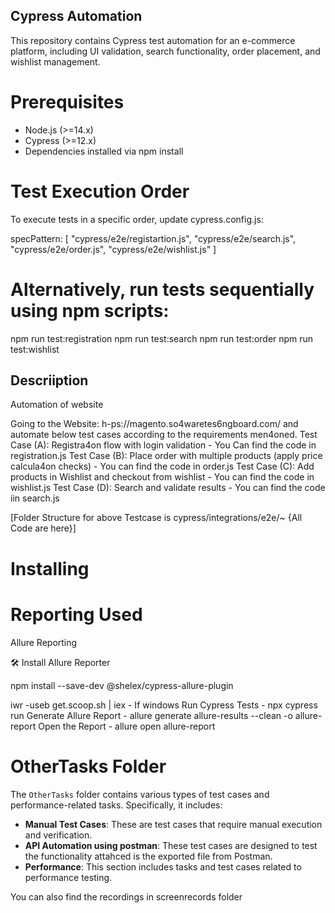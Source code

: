 ## Cypress Automation 

This repository contains Cypress test automation for an e-commerce platform, including UI validation, search functionality, order placement, and wishlist management.


# Prerequisites

* Node.js (>=14.x)
* Cypress (>=12.x)
* Dependencies installed via npm install


# Test Execution Order
To execute tests in a specific order, update cypress.config.js:

specPattern: [
  "cypress/e2e/registartion.js",
  "cypress/e2e/search.js",
  "cypress/e2e/order.js",
  "cypress/e2e/wishlist.js"
]

# Alternatively, run tests sequentially using npm scripts:

npm run test:registration 
npm run test:search
npm run test:order
npm run test:wishlist


## Descriiption
Automation of website

Going to the Website: h-ps://magento.so4waretes6ngboard.com/ and automate below test
cases according to the requirements men4oned.
Test Case (A): Registra4on flow with login validation - You Can find the code in registration.js
Test Case (B): Place order with multiple products (apply price calcula4on checks) - You can find the code in order.js
Test Case (C): Add products in Wishlist and checkout from wishlist - You can find the code in wishlist.js
Test Case (D): Search and validate results - You can find the code iin search.js

[Folder Structure for above Testcase is cypress/integrations/e2e/~ {All Code are here}]

# Installing



# Reporting Used

Allure Reporting

🛠 Install Allure Reporter

npm install --save-dev @shelex/cypress-allure-plugin

iwr -useb get.scoop.sh | iex - If windows
Run Cypress Tests - npx cypress run
Generate Allure Report - allure generate allure-results --clean -o allure-report
Open the Report - allure open allure-report

# OtherTasks Folder

The `OtherTasks` folder contains various types of test cases and performance-related tasks. Specifically, it includes:

- **Manual Test Cases**: These are test cases that require manual execution and verification.
- **API Automation using postman**: These test cases are designed to test the functionality attahced is the exported file from Postman.
- **Performance**: This section includes tasks and test cases related to performance testing.



You can also find the recordings in screenrecords folder


